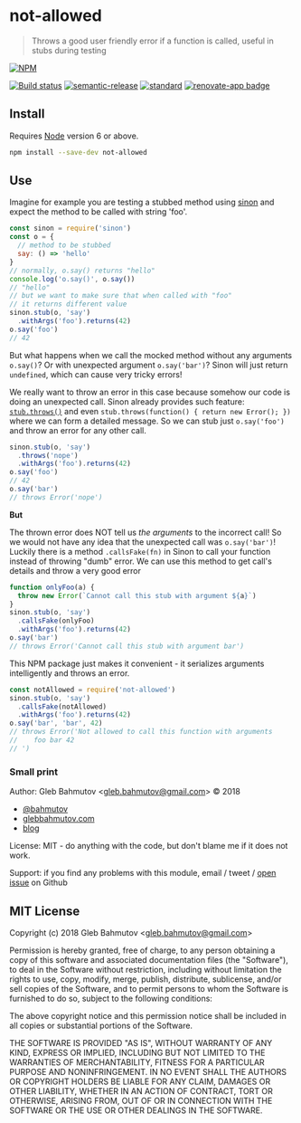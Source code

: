 # not-allowed

> Throws a good user friendly error if a function is called, useful in stubs during testing

[![NPM][npm-icon]][npm-url]

[![Build status][ci-image]][ci-url]
[![semantic-release][semantic-image]][semantic-url]
[![standard][standard-image]][standard-url]
[![renovate-app badge][renovate-badge]][renovate-app]

## Install

Requires [Node](https://nodejs.org/en/) version 6 or above.

```sh
npm install --save-dev not-allowed
```

## Use

Imagine for example you are testing a stubbed method using [sinon](http://sinonjs.org/) and expect the method to be called with string 'foo'.

```js
const sinon = require('sinon')
const o = {
  // method to be stubbed
  say: () => 'hello'
}
// normally, o.say() returns "hello"
console.log('o.say()', o.say())
// "hello"
// but we want to make sure that when called with "foo"
// it returns different value
sinon.stub(o, 'say')
  .withArgs('foo').returns(42)
o.say('foo')
// 42
```

But what happens when we call the mocked method without any arguments `o.say()`? Or with unexpected argument `o.say('bar')`? Sinon will just return `undefined`, which can cause very tricky errors!

We really want to throw an error in this case because somehow our code is doing an unexpected call. Sinon already provides such feature: [`stub.throws()`](http://sinonjs.org/releases/v4.5.0/stubs/) and even `stub.throws(function() { return new Error(); })` where we can form a detailed message. So we can stub just `o.say('foo')` and throw an error for any other call.

```js
sinon.stub(o, 'say')
  .throws('nope')
  .withArgs('foo').returns(42)
o.say('foo')
// 42
o.say('bar')
// throws Error('nope')
```

**But**

The thrown error does NOT tell us _the arguments_ to the incorrect call! So we would not have any idea that the unexpected call was `o.say('bar')`! Luckily there is a method `.callsFake(fn)` in Sinon to call your function instead of throwing "dumb" error. We can use this method to get call's details and throw a very good error

```js
function onlyFoo(a) {
  throw new Error(`Cannot call this stub with argument ${a}`)
}
sinon.stub(o, 'say')
  .callsFake(onlyFoo)
  .withArgs('foo').returns(42)
o.say('bar')
// throws Error('Cannot call this stub with argument bar')
```

This NPM package just makes it convenient - it serializes arguments intelligently and throws an error.

```js
const notAllowed = require('not-allowed')
sinon.stub(o, 'say')
  .callsFake(notAllowed)
  .withArgs('foo').returns(42)
o.say('bar', 'bar', 42)
// throws Error('Not allowed to call this function with arguments
//    foo bar 42
// ')
```

### Small print

Author: Gleb Bahmutov &lt;gleb.bahmutov@gmail.com&gt; &copy; 2018

* [@bahmutov](https://twitter.com/bahmutov)
* [glebbahmutov.com](https://glebbahmutov.com)
* [blog](https://glebbahmutov.com/blog)

License: MIT - do anything with the code, but don't blame me if it does not work.

Support: if you find any problems with this module, email / tweet /
[open issue](https://github.com/bahmutov/not-allowed/issues) on Github

## MIT License

Copyright (c) 2018 Gleb Bahmutov &lt;gleb.bahmutov@gmail.com&gt;

Permission is hereby granted, free of charge, to any person
obtaining a copy of this software and associated documentation
files (the "Software"), to deal in the Software without
restriction, including without limitation the rights to use,
copy, modify, merge, publish, distribute, sublicense, and/or sell
copies of the Software, and to permit persons to whom the
Software is furnished to do so, subject to the following
conditions:

The above copyright notice and this permission notice shall be
included in all copies or substantial portions of the Software.

THE SOFTWARE IS PROVIDED "AS IS", WITHOUT WARRANTY OF ANY KIND,
EXPRESS OR IMPLIED, INCLUDING BUT NOT LIMITED TO THE WARRANTIES
OF MERCHANTABILITY, FITNESS FOR A PARTICULAR PURPOSE AND
NONINFRINGEMENT. IN NO EVENT SHALL THE AUTHORS OR COPYRIGHT
HOLDERS BE LIABLE FOR ANY CLAIM, DAMAGES OR OTHER LIABILITY,
WHETHER IN AN ACTION OF CONTRACT, TORT OR OTHERWISE, ARISING
FROM, OUT OF OR IN CONNECTION WITH THE SOFTWARE OR THE USE OR
OTHER DEALINGS IN THE SOFTWARE.

[npm-icon]: https://nodei.co/npm/not-allowed.svg?downloads=true
[npm-url]: https://npmjs.org/package/not-allowed
[ci-image]: https://travis-ci.org/bahmutov/not-allowed.svg?branch=master
[ci-url]: https://travis-ci.org/bahmutov/not-allowed
[semantic-image]: https://img.shields.io/badge/%20%20%F0%9F%93%A6%F0%9F%9A%80-semantic--release-e10079.svg
[semantic-url]: https://github.com/semantic-release/semantic-release
[standard-image]: https://img.shields.io/badge/code%20style-standard-brightgreen.svg
[standard-url]: http://standardjs.com/
[renovate-badge]: https://img.shields.io/badge/renovate-app-blue.svg
[renovate-app]: https://renovateapp.com/
